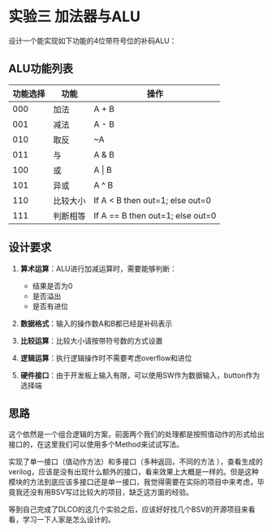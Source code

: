 # 实验三 加法器与ALU

设计一个能实现如下功能的4位带符号位的补码ALU：

## ALU功能列表

| 功能选择 | 功能     | 操作                           |
|----------|----------|--------------------------------|
| 000      | 加法     | A + B                          |
| 001      | 减法     | A - B                          |
| 010      | 取反     | ~A                             |
| 011      | 与       | A & B                          |
| 100      | 或       | A \| B                         |
| 101      | 异或     | A ^ B                          |
| 110      | 比较大小 | If A < B then out=1; else out=0 |
| 111      | 判断相等 | If A == B then out=1; else out=0|

## 设计要求

1. **算术运算**：ALU进行加减运算时，需要能够判断：
   - 结果是否为0
   - 是否溢出
   - 是否有进位

2. **数据格式**：输入的操作数A和B都已经是补码表示

3. **比较运算**：比较大小请按带符号数的方式设置

4. **逻辑运算**：执行逻辑操作时不需要考虑overflow和进位

5. **硬件接口**：由于开发板上输入有限，可以使用SW作为数据输入，button作为选择端

## 思路

这个依然是一个组合逻辑的方案，前面两个我们的处理都是按照值动作的形式给出接口的，在这里我们可以使用多个Method来试试写法。

实现了单一接口（值动作方法）和多接口（多种返回，不同的方法 ），查看生成的verilog，应该是没有出现什么额外的接口，看来效果上大概是一样的。但是这种模块的方法到底应该多接口还是单一接口，我觉得需要在实际的项目中来考虑，毕竟我还没有用BSV写过比较大的项目，缺乏这方面的经验。

等到自己完成了DLCO的这几个实验之后，应该好好找几个BSV的开源项目来看看，学习一下人家是怎么设计的。
